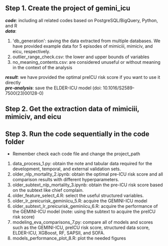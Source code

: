 ## Step 1. Create the **project** of gemini_icu  
***code***: including all related codes based on PostgreSQL/BigQuery, Python, and R  
***data***:  
1. 'db_generation': saving the data extracted from multiple databases. We have provided example data for 5 episodes of mimiciii, mimiciv, and eicu, respectively.  
2. outlier_range_check.csv: the lower and upper bounds of variables 
3. no_meaning_contents.csv: are considered unuseful or without meaning in the context of the analysis  

***result***: we have provided the optimal preICU risk score if you want to use it directly  
***pre-analysis***: save the ELDER-ICU model (doi: 10.1016/S2589-7500(23)00128-0)
## Step 2. Get the extraction data of mimiciii, mimiciv, and eicu   
## Step 3. Run the code sequentially in the code folder
* Remember check each code file and change the project_path
1. data_process_1.py: obtain the note and tabular data required for the development, temporal, and external validation sets.  
2. older_nlp_mortality_2.ipynb: obtain the optimal pre-ICU risk score and all comparison results with different hyperparameters.
3. older_subtext_nlp_mortality_3.ipynb: obtain the pre-ICU risk score based on the subtext like chief complain.
4. older_feature_select_4.R: select the useful structured variables.
5. older_lr_preicurisk_geminiicu_5.R: acquire the GEMINI-ICU model
6. older_subtext_lr_preicurisk_geminiicu_6.R: acquire the performance of the GEMINI-ICU model (note: using the subtext to acquire the preICU risk score)
7. modeling_eva_comparisons_7.py: compare all of models and scores such as the GEMINI-ICU, preICU risk score, structured data score, ELDER-ICU, XGBoost, RF, SAPSII, and SOFA.
8. models_performance_plot_8.R: plot the needed figures
